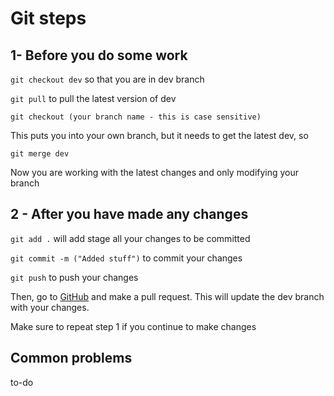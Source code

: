 # Git steps

## 1- Before you do some work

```git checkout dev``` so that you are in dev branch

```git pull``` to pull the latest version of dev

```git checkout (your branch name - this is case sensitive)```

This puts you into your own branch, but it needs to get the latest dev, so

```git merge dev``` 

Now you are working with the latest changes and only modifying your branch

## 2 - After you have made any changes

```git add .``` will add stage all your changes to be committed

```git commit -m ("Added stuff")``` to commit your changes

```git push``` to push your changes

Then, go to [GitHub](https://github.com/c-h-u-z/autosauce) and make a pull request. This will update the dev branch with your changes. 

Make sure to repeat step 1 if you continue to make changes

## Common problems

to-do

